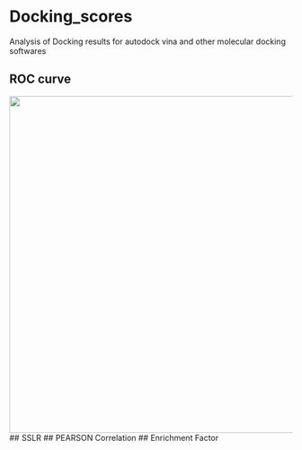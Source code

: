 # Docking_scores
Analysis of Docking results for autodock vina and other molecular docking softwares
## ROC curve 
<img src="https://https://github.com/amir1715/Docking_scores/ROC.jpg" width="600">
## SSLR 
## PEARSON Correlation
## Enrichment Factor
